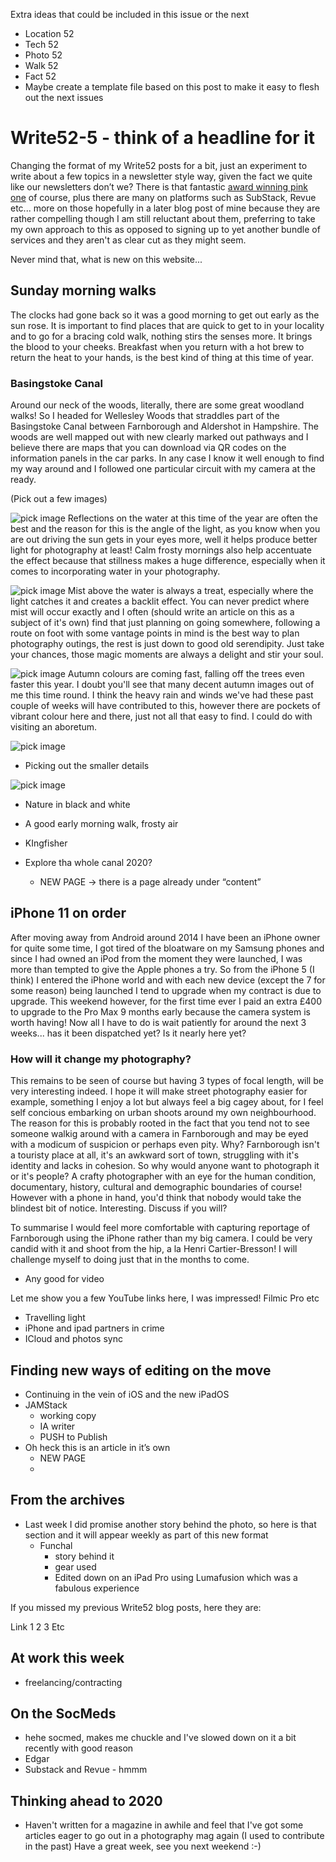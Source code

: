 Extra ideas that could be included in this issue or the next

- Location 52
- Tech 52
- Photo 52
- Walk 52
- Fact 52
- Maybe create a template file based on this post to make it easy to flesh out the next issues

# Write52-5 - think of a headline for it

Changing the format of my Write52 posts for a bit, just an experiment to write about a few topics in a newsletter style way, given the fact we quite like our newsletters don’t we? There is that fantastic [award winning pink one](https://write52.com) of course, plus there are many on platforms such as SubStack, Revue etc... more on those hopefully in a later blog post of mine because they are rather compelling though I am still reluctant about them, preferring to take my own approach to this as opposed to signing up to yet another bundle of services and they aren't as clear cut as they might seem.

Never mind that, what is new on this website...

## Sunday morning walks

The clocks had gone back so it was a good morning to get out early as the sun rose. It is important to find places that are quick to get to in your locality and to go for a bracing cold walk, nothing stirs the senses more. It brings the blood to your cheeks. Breakfast when you return with a hot brew to return the heat to your hands, is the best kind of thing at this time of year.

### Basingstoke Canal

Around our neck of the woods, literally, there are some great woodland walks! So I headed for Wellesley Woods that straddles part of the Basingstoke Canal between Farnborough and Aldershot in Hampshire. The woods are well mapped out with new clearly marked out pathways and I believe there are maps that you can download via QR codes on the information panels in the car parks. In any case I know it well enough to find my way around and I followed one particular circuit with my camera at the ready.

(Pick out a few images)

![pick image]()
Reflections on the water at this time of the year are often the best and the reason for this is the angle of the light, as you know when you are out driving the sun gets in your eyes more, well it helps produce better light for photography at least! Calm frosty mornings also help accentuate the effect because that stillness makes a huge difference, especially when it comes to incorporating water in your photography.

![pick image]()
Mist above the water is always a treat, especially where the light catches it and creates a backlit effect. You can never predict where mist will occur exactly and I often (should write an article on this as a subject of it's own) find that just planning on going somewhere, following a route on foot with some vantage points in mind is the best way to plan photography outings, the rest is just down to good old serendipity. Just take your chances, those magic moments are always a delight and stir your soul.

![pick image]()
Autumn colours are coming fast, falling off the trees even faster this year. I doubt you'll see that many decent autumn images out of me this time round. I think the heavy rain and winds we've had these past couple of weeks will have contributed to this, however there are pockets of vibrant colour here and there, just not all that easy to find. I could do with visiting an aboretum.

![pick image]()
- Picking out the smaller details

![pick image]()
- Nature in black and white

- A good early morning walk, frosty air
- KIngfisher
- Explore tha whole canal 2020?
  - NEW PAGE -> there is a page already under “content”

## iPhone 11 on order

After moving away from Android around 2014 I have been an iPhone owner for quite some time, I got tired of the bloatware on my Samsung phones and since I had owned an iPod from the moment they were launched, I was more than tempted to give the Apple phones a try. So from the iPhone 5 (I think) I entered the iPhone world and with each new device (except the 7 for some reason) being launched I tend to upgrade when my contract is due to upgrade. This weekend however, for the first time ever I paid an extra £400 to upgrade to the Pro Max 9 months early because the camera system is worth having! Now all I have to do is wait patiently for around the next 3 weeks... has it been dispatched yet? Is it nearly here yet? 

### How will it change my photography?

This remains to be seen of course but having 3 types of focal length, will be very interesting indeed. I hope it will make street photography easier for example, something I enjoy a lot but always feel a big cagey about, for I feel self concious embarking on urban shoots around my own neighbourhood. The reason for this is probably rooted in the fact that you tend not to see someone walkig around with a camera in Farnborough and may be eyed with a modicum of suspicion or perhaps even pity. Why? Farnborough isn't a touristy place at all, it's an awkward sort of town, struggling with it's identity and lacks in cohesion. So why would anyone want to photograph it or it's people? A crafty photographer with an eye for the human condition, documentary, history, cultural and demographic boundaries of course! However with a phone in hand, you'd think that nobody would take the blindest bit of notice. Interesting. Discuss if you will? 

To summarise I would feel more comfortable with capturing reportage of Farnborough using the iPhone rather than my big camera. I could be very candid with it and shoot from the hip, a la Henri Cartier-Bresson! I will challenge myself to doing just that in the months to come.

- Any good for video

Let me show you a few YouTube links here, I was impressed! Filmic Pro etc
- Travelling light
- iPhone and ipad partners in crime
- ICloud and photos sync
  
## Finding new ways of editing on the move
- Continuing in the vein of iOS and the new iPadOS 
- JAMStack
  - working copy
  - IA writer
  - PUSH to Publish
- Oh heck this is an article in it’s own 
  - NEW PAGE
  - 
## From the archives
- Last week I did promise another story behind the photo, so here is that section and it will appear weekly as part of this new format
  - Funchal
	- story behind it
	- gear used
	- Edited down on an iPad Pro using Lumafusion which was a fabulous experience 

If you missed my previous Write52 blog posts, here they are:

Link 1
2
3
Etc

## At work this week
  - freelancing/contracting
## On the SocMeds
  - hehe socmed, makes me chuckle and I've slowed down on it a bit recently with good reason
  - Edgar
  - Substack and Revue - hmmm

## Thinking ahead to 2020
- Haven't written for a magazine in awhile and feel that I've got some articles eager to go out in a photography mag again (I used to contribute in the past)
Have a great week, see you next weekend :-)